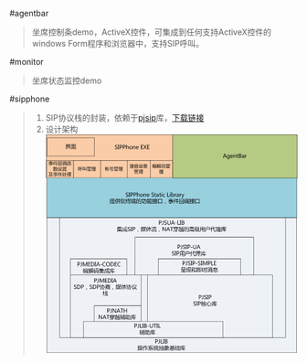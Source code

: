 #agentbar
>坐席控制条demo，ActiveX控件，可集成到任何支持ActiveX控件的windows Form程序和浏览器中，支持SIP呼叫。

#monitor
>坐席状态监控demo

#sipphone
>1. SIP协议栈的封装，依赖于[pjsip](http://www.pjsip.org)库，[下载链接](http://www.pjsip.org/release/2.3/pjproject-2.3.zip)
>2. 设计架构![](../img/sipphone.png)

